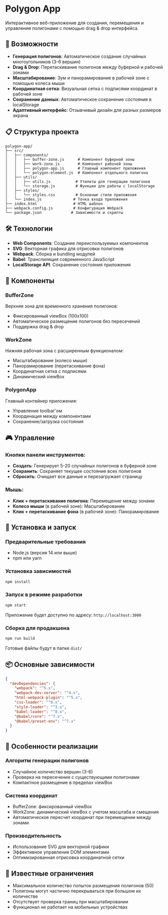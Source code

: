 # Polygon App

Интерактивное веб-приложение для создания, перемещения и управления полигонами с помощью drag & drop интерфейса.

## 🚀 Возможности

- **Генерация полигонов**: Автоматическое создание случайных многоугольников (3-6 вершин)
- **Drag & Drop**: Перетаскивание полигонов между буферной и рабочей зонами
- **Масштабирование**: Зум и панорамирование в рабочей зоне с помощью колеса мыши
- **Координатная сетка**: Визуальная сетка с подписями координат в рабочей зоне
- **Сохранение данных**: Автоматическое сохранение состояния в localStorage
- **Адаптивный интерфейс**: Отзывчивый дизайн для разных размеров экрана

## 📋 Структура проекта

```
polygon-app/
├── src/
│   ├── components/
│   │   ├── buffer-zone.js      # Компонент буферной зоны
│   │   ├── work-zone.js        # Компонент рабочей зоны
│   │   ├── polygon-app.js      # Главный компонент приложения
│   │   └── polygon-element.js  # Компонент отдельного полигона
│   ├── utils/
│   │   ├── utils.js           # Утилиты для генерации полигонов
│   │   └── storage.js         # Функции для работы с localStorage
│   ├── styles/
│   │   └── styles.css         # Основные стили приложения
│   └── index.js              # Точка входа приложения
├── index.html                # HTML шаблон
├── webpack.config.js         # Конфигурация Webpack
└── package.json             # Зависимости и скрипты
```

## 🛠 Технологии

- **Web Components**: Создание переиспользуемых компонентов
- **SVG**: Векторная графика для отрисовки полигонов
- **Webpack**: Сборка и bundling модулей
- **Babel**: Транспиляция современного JavaScript
- **LocalStorage API**: Сохранение состояния приложения

## 🎯 Компоненты

### BufferZone
Верхняя зона для временного хранения полигонов:
- Фиксированный viewBox (100x100)
- Автоматическое размещение полигонов без пересечений
- Поддержка drag & drop

### WorkZone
Нижняя рабочая зона с расширенным функционалом:
- Масштабирование (колесо мыши)
- Панорамирование (перетаскивание фона)
- Координатная сетка с подписями
- Динамический viewBox

### PolygonApp
Главный контейнер приложения:
- Управление toolbar'ом
- Координация между компонентами
- Сохранение/загрузка состояния

## 🎮 Управление

### Кнопки панели инструментов:
- **Создать**: Генерирует 5-20 случайных полигонов в буферной зоне
- **Сохранить**: Сохраняет текущее состояние всех полигонов
- **Сбросить**: Очищает все данные и перезагружает страницу

### Мышь:
- **Клик + перетаскивание полигона**: Перемещение между зонами
- **Колесо мыши** (в рабочей зоне): Масштабирование
- **Клик + перетаскивание фона** (в рабочей зоне): Панорамирование

## 🚀 Установка и запуск

### Предварительные требования
- Node.js (версия 14 или выше)
- npm или yarn

### Установка зависимостей
```bash
npm install
```

### Запуск в режиме разработки
```bash
npm start
```
Приложение будет доступно по адресу: `http://localhost:3000`

### Сборка для продакшена
```bash
npm run build
```
Готовые файлы будут в папке `dist/`

## 📦 Основные зависимости

```json
{
  "devDependencies": {
    "webpack": "^5.x",
    "webpack-dev-server": "^4.x",
    "html-webpack-plugin": "^5.x",
    "css-loader": "^6.x",
    "style-loader": "^3.x",
    "babel-loader": "^8.x",
    "@babel/core": "^7.x",
    "@babel/preset-env": "^7.x"
  }
}
```

## 🎨 Особенности реализации

### Алгоритм генерации полигонов
- Случайное количество вершин (3-6)
- Проверка на пересечение с существующими полигонами
- Компактное размещение в пределах viewBox

### Система координат
- BufferZone: фиксированный viewBox
- WorkZone: динамический viewBox с учетом масштаба и смещения
- Автоматическое пересчет координат при перемещении между зонами

### Производительность
- Использование SVG для векторной графики
- Эффективное управление DOM элементами
- Оптимизированная отрисовка координатной сетки

## 🐛 Известные ограничения

- Максимальное количество попыток размещения полигонов (50)
- Полигоны могут частично перекрываться при большом их количестве
- Отсутствует проверка границ при масштабировании
- Функционал не работает на мобильных устройствах
